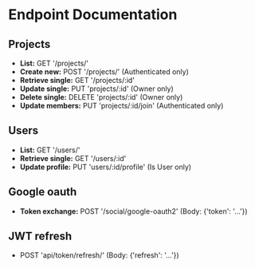 # Endpoint Documentation

## Projects

- __List:__ GET '/projects/'
- __Create new:__ POST '/projects/' (Authenticated only)
- __Retrieve single:__ GET '/projects/:id'
- __Update single:__ PUT 'projects/:id' (Owner only)
- __Delete single:__ DELETE 'projects/:id' (Owner only)
- __Update members:__ PUT 'projects/:id/join' (Authenticated only)

## Users

- __List:__ GET '/users/'
- __Retrieve single:__ GET '/users/:id'
- __Update profile:__ PUT 'users/:id/profile' (Is User only)

## Google oauth

- __Token exchange:__ POST '/social/google-oauth2' (Body: {'token': '...'})

## JWT refresh

- POST 'api/token/refresh/' (Body: {'refresh': '...'})
